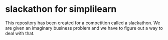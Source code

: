 # slackathon for simplilearn
This repository has been created for a competition called a slackathon. We are given an imaginary business problem and we have to figure out a way to deal with that. 



